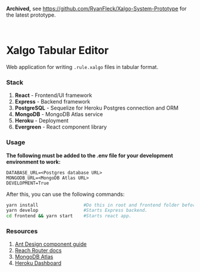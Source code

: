 **Archived,** see <https://github.com/RyanFleck/Xalgo-System-Prototype> for the latest prototype.

<br />


# Xalgo Tabular Editor

Web application for writing `.rule.xalgo` files in tabular format.

### Stack

1. **React** - Frontend/UI framework
1. **Express** - Backend framework
1. **PostgreSQL** - Sequelize for Heroku Postgres connection and ORM
1. **MongoDB** - MongoDB Atlas service
1. **Heroku** - Deployment
1. **Evergreen** - React component library

### Usage

**The following must be added to the .env file for your development environment to work:**

```
DATABASE_URL=<Postgres database URL>
MONGODB_URL=<MongoDB Atlas URL>
DEVELOPMENT=True
```

After this, you can use the following commands:

```sh
yarn install                 #Do this in root and frontend folder before beginning development.
yarn develop                 #Starts Express backend.
cd frontend && yarn start    #Starts react app.
```

### Resources

1. [Ant Design component guide](https://ant.design/components/overview/)
1. [Reach Router docs](https://reach.tech/router)
1. [MongoDB Atlas](https://cloud.mongodb.com)
1. [Heroku Dashboard](https://dashboard.heroku.com/apps/xalgo-editor-v3)
